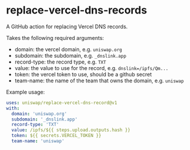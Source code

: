 # replace-vercel-dns-records

A GitHub action for replacing Vercel DNS records.

Takes the following required arguments:

- domain: the vercel domain, e.g. `uniswap.org`
- subdomain: the subdomain, e.g. `_dnslink.app`
- record-type: the record type, e.g. `TXT`
- value: the value to use for the record, e.g. `dnslink=/ipfs/Qm...`
- token: the vercel token to use, should be a github secret
- team-name: the name of the team that owns the domain, e.g. `uniswap`

Example usage:

```yaml
uses: uniswap/replace-vercel-dns-record@v1
with:
  domain: 'uniswap.org'
  subdomain: '_dnslink.app'
  record-type: 'TXT'
  value: /ipfs/${{ steps.upload.outputs.hash }}
  token: ${{ secrets.VERCEL_TOKEN }}
  team-name: 'uniswap'
```
